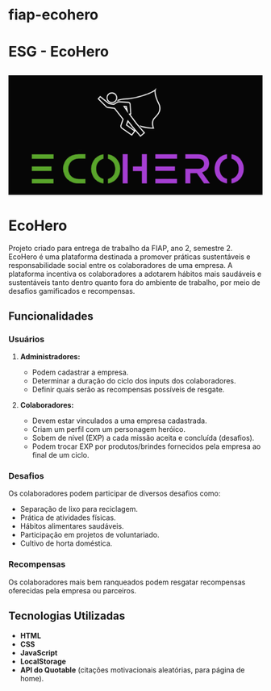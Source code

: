 # fiap-ecohero

# ESG - EcoHero

## ![Logo](./images/logo-git.png)

# EcoHero

Projeto criado para entrega de trabalho da FIAP, ano 2, semestre 2. 
EcoHero é uma plataforma destinada a promover práticas sustentáveis e responsabilidade social entre os colaboradores de uma empresa. 
A plataforma incentiva os colaboradores a adotarem hábitos mais saudáveis e sustentáveis tanto dentro quanto fora do ambiente de trabalho, por meio de desafios gamificados e recompensas.

## Funcionalidades

### Usuários

1. **Administradores:**
   - Podem cadastrar a empresa.
   - Determinar a duração do ciclo dos inputs dos colaboradores.
   - Definir quais serão as recompensas possíveis de resgate.

2. **Colaboradores:**
   - Devem estar vinculados a uma empresa cadastrada.
   - Criam um perfil com um personagem heróico.
   - Sobem de nível (EXP) a cada missão aceita e concluída (desafios).
   - Podem trocar EXP por produtos/brindes fornecidos pela empresa ao final de um ciclo.

### Desafios

Os colaboradores podem participar de diversos desafios como:
- Separação de lixo para reciclagem.
- Prática de atividades físicas.
- Hábitos alimentares saudáveis.
- Participação em projetos de voluntariado.
- Cultivo de horta doméstica.

### Recompensas

Os colaboradores mais bem ranqueados podem resgatar recompensas oferecidas pela empresa ou parceiros.


## Tecnologias Utilizadas

- **HTML** 
- **CSS** 
- **JavaScript** 
- **LocalStorage** 
- **API do Quotable** (citações motivacionais aleatórias, para página de home).
